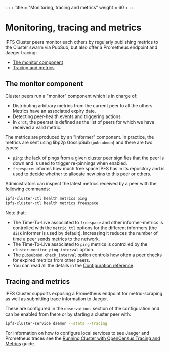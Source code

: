 +++
title = "Monitoring, tracing and metrics"
weight = 60
+++

# Monitoring, tracing and metrics

IPFS Cluster peers monitor each others by regularly publishing metrics to the Cluster swarm via PubSub, but also offer a Prometheus endpoint and Jaeger tracing:

* [The monitor component](#the-monitor-component)
* [Tracing and metrics](#tracing-and-metrics)

## The monitor component

Cluster peers run a "monitor" component which is in charge of:

* Distributing arbitrary metrics from the current peer to all the others. Metrics have an associated expiry date.
* Detecting peer-health events and triggering actions
* In `crdt`, the peerset is defined as the list of peers for which we have received a valid metric.

The metrics are produced by an "informer" component. In practice, the metrics are sent using libp2p GossipSub (`pubsubmon`) and there are two types:

* `ping`: the lack of pings from a given cluster peer signifies that the peer is down and is used to trigger re-pinnings when enabled.
* `freespace`: informs how much free space IPFS has in its repository and is used to decide whether to allocate new pins to this peer or others.

Administrators can inspect the latest metrics received by a peer with the following commands:

```sh
ipfs-cluster-ctl health metrics ping
ipfs-cluster-ctl health metrics freespace
```

Note that:

* The Time-To-Live associated to `freespace` and other informer-metrics is controlled with the `metric_ttl` options for the different informers (the `disk` informer is used by default). Increasing it reduces the number of time a peer sends metrics to the network.
* The Time-To-Live associated to `ping` metrics is controlled by the `cluster.monitor_ping_interval` option.
* The `pubsubmon.check_interval` option controls how often a peer checks for expired metrics from other peers.
* You can read all the details in the [Configuration reference](/documentation/reference/configuration).


## Tracing and metrics

IPFS Cluster supports exposing a Prometheus endpoint for metric-scraping as well as submitting trace information to Jaeger.

These are configured in the `observations` section of the configuration and can be enabled from there or by starting a cluster peer with:

```sh
ipfs-cluster-service daemon --stats --tracing
```

For information on how to configure local services to see Jaeger and Prometheus traces see the [Running Cluster with OpenCensus Tracing and Metrics](/documentation/guides/opencensus) guide.
